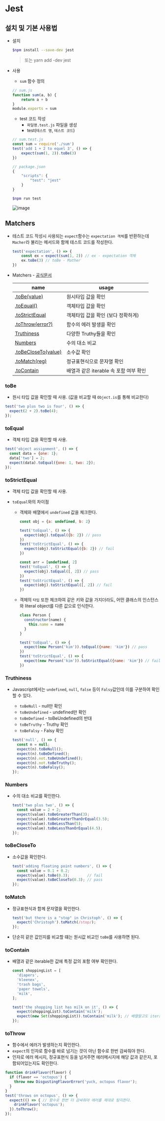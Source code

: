 # Jest

## 설치 및 기본 사용법

* 설치

  ```bash
  $npm install --save-dev jest
  ```

  > 또는 yarn add -dev jest

* 사용

  * `sum` 함수 정의

  ```javascript
  // sum.js
  function sum(a, b) {
      return a + b
  }
  module.exports = sum
  ```

  * test 코드 작성
    * `파일명.test.js` 파일을 생성
    * test(`테스트 명`, `테스트 코드`)  

  ```javascript
  // sum.test.js
  const sum = require('./sum')
  test('add 1 + 2 to equel 3', () => {
      expect(sum(1, 2)).toBe(3)
  })
  ```

  ```javascript
  // package.json
  {
      "scripts": {
          "test": "jest"
      }
  }
  ```

  ```bash
  $npm run test
  ```

  ![image](https://user-images.githubusercontent.com/52653793/108985077-f83f3100-76d3-11eb-9875-0edbd7e2ffb1.png)









































## Matchers

* 테스트 코드 작성시 사용되는 `expect`함수는 `expectation 객체`를 반환하는데 `Macher`라 불리는 메서드와 함께 테스트 코드를 작성한다.

  ```javascript
  test('expectation', () => {
      const ex = expect(sum(1, 2)) // ex - expectation 객체
      ex.toBe(3) // toBe - Mather
  })
  ```

* Matchers - [공식문서](https://jestjs.io/docs/en/expect)

  | name                                  | usage                                  |
  | ------------------------------------- | -------------------------------------- |
  | [.toBe(value)](###toBe)               | 원시타입 값을 확인                     |
  | [.toEqual()](###toEqual)              | 객체타입 값을 확인                     |
  | [.toStrictEqual](###toStrictEqual)    | 객체타입 값을 확인 (보다 정확하게)     |
  | [.toThrow(error?)](###toThrow)        | 함수의 에러 발생을 확인                |
  | [Truthiness](###Truthiness)           | 다양한 Truthy들을 확인                 |
  | [Numbers](###Numbers)                 | 수의 대소 비교                         |
  | [.toBeCloseTo(value)](###toBeCloseTo) | 소수값 확인                            |
  | [.toMatch(reg)](###toMatch)           | 정규표현식으로 문자열 확인             |
  | [.toContain](###toContain)            | 배열과 같은 iterable 속 포함 여부 확인 |

### toBe

* 원시 타입 값을 확인할 때 사용. (값을 비교할 때 `Object.is`를 통해 비교한다)

```javascript
test('two plus two is four', () => {
  expect(2 + 2).toBe(4);
});
```

### toEqual

* 객체 타입 값을 확인할 때 사용.

```javascript
test('object assignment', () => {
  const data = {one: 1};
  data['two'] = 2;
  expect(data).toEqual({one: 1, two: 2});
});
```

### toStrictEqual

* 객체 타입 값을 확인할 때 사용.

* `toEqual`와의 차이점

  * 객체와 배열에서 `undefined` 값을 체크한다.

    ```javascript
    const obj = {a: undefined, b: 2}
    
    test('toEqual', () => {
      expect(obj).toEqual({b: 2}) // pass
    })
    test('toStrictEqual', () => {
      expect(obj).toStrictEqual({b: 2}) // fail
    })
    
    const arr = [undefined, 2]
    test('toEqual', () => {
      expect(obj).toEqual([, 2]) // pass
    })
    test('toStrictEqual', () => {
      expect(obj).toStrictEqual([, 2]) // fail
    })
    ```

  * 객체의 `타입` 또한 체크하여 같은 키와 값을 가지더라도, 어떤 클래스의 인스턴스와 literal object를 다른 값으로 인식한다.

    ```javascript
    class Person {
      constructor(name) {
        this.name = name
      }
    }
    
    test('toEqual', () => {
      expect(new Person('kim')).toEqual({name: 'kim'}) // pass
    })
    test('toStrictEqual', () => {
      expect(new Person('kim')).toStrictEqual({name: 'kim'}) // fail
    })
    ```


### Truthiness

* Javascript에서는 `undefined`, `null`, `false` 등이 `Falsy`값인데 이를 구분하여 확인할 수 있다.

  * `toBeNull` - null만 확인
  * `toBeUndefined` - undefined만 확인
  * `toBeDefined` - toBeUndefined의 반대
  * `toBeTruthy` - Truthy 확인
  * `toBeFalsy` - Falsy 확인

  ```javascript
  test('null', () => {
    const n = null;
    expect(n).toBeNull();
    expect(n).toBeDefined();
    expect(n).not.toBeUndefined();
    expect(n).not.toBeTruthy();
    expect(n).toBeFalsy();
  });
  ```

### Numbers

* 수의 대소 비교를 확인한다.

  ```javascript
  test('two plus two', () => {
    const value = 2 + 2;
    expect(value).toBeGreaterThan(3);
    expect(value).toBeGreaterThanOrEqual(3.5);
    expect(value).toBeLessThan(5);
    expect(value).toBeLessThanOrEqual(4.5);
  });
  ```

### toBeCloseTo

* 소수값을 확인한다.

  ```javascript
  test('adding floating point numbers', () => {
    const value = 0.1 + 0.2;
    expect(value).toBe(0.3);        // fail
    expect(value).toBeCloseTo(0.3); // pass
  });
  ```

### toMatch

* 정규표현식과 함께 문자열을 확인한다.

  ```javascript
  test('but there is a "stop" in Christoph', () => {
    expect('Christoph').toMatch(/stop/);
  });
  ```

* 단순히 같은 값인지를 비교할 떄는 원시값 비교인 `toBe`를 사용하면 된다.

### toContain

* 배열과 같은 iterable한 값에 특정 값의 포함 여부 확인한다.

  ```javascript
  const shoppingList = [
    'diapers',
    'kleenex',
    'trash bags',
    'paper towels',
    'milk',
  ];
  
  test('the shopping list has milk on it', () => {
    expect(shoppingList).toContain('milk');
    expect(new Set(shoppingList)).toContain('milk'); // 배열말고도 iterable 한 값이면 가능
  });
  ```

### toThrow

* 함수에서 에러가 발생하는지 확인한다.
* `expect`의 인자로 함수를 바로 넘기는 것이 아닌 함수로 한번 감싸줘야 한다.
* 인자로 에러 메시지, 정규표현식 등을 넘겨주면 에러메시지에 해당 값과 같은지, 포함되어있는지도 확인한다.

```javascript
function drinkFlavor(flavor) {
  if (flavor == 'octopus') {
    throw new DisgustingFlavorError('yuck, octopus flavor');
  }
}
test('throws on octopus', () => {
  expect(() => { // 함수로 한번 더 감싸줘야 에러를 제대로 탐지한다.
    drinkFlavor('octopus');
  }).toThrow();
});
```



